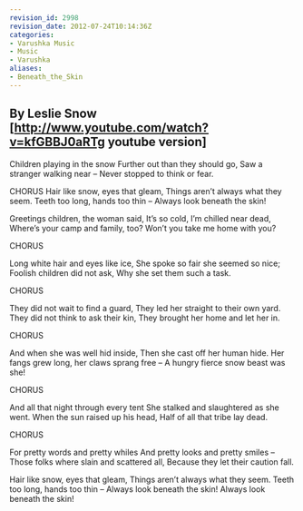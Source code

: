 ```yaml
---
revision_id: 2998
revision_date: 2012-07-24T10:14:36Z
categories:
- Varushka Music
- Music
- Varushka
aliases:
- Beneath_the_Skin
---
```


By Leslie Snow [http://www.youtube.com/watch?v=kfGBBJ0aRTg youtube version]
--------------------------


Children playing in the snow 
Further out than they should go,
Saw a stranger walking near –
Never stopped to think or fear.

CHORUS
Hair like snow, eyes that gleam,
Things aren’t always what they seem.
Teeth too long, hands too thin –
Always look beneath the skin!

Greetings children, the woman said,
It’s so cold, I’m chilled near dead,
Where’s your camp and family, too?
Won’t you take me home with you?

CHORUS

Long white hair and eyes like ice,
She spoke so fair she seemed so nice;
Foolish children did not ask,
Why she set them such a task.

CHORUS

They did not wait to find a guard,
They led her straight to their own yard.
They did not think to ask their kin,
They brought her home and let her in.

CHORUS

And when she was well hid inside,
Then she cast off her human hide.
Her fangs grew long, her claws sprang free –
A hungry fierce snow beast was she!

CHORUS

And all that night through every tent
She stalked and slaughtered as she went.
When the sun raised up his head,
Half of all that tribe lay dead.

CHORUS

For pretty words and pretty whiles
And pretty looks and pretty smiles –
Those folks where slain and scattered all,
Because they let their caution fall.

Hair like snow, eyes that gleam,
Things aren’t always what they seem.
Teeth too long, hands too thin –
Always look beneath the skin!
Always look beneath the skin!




